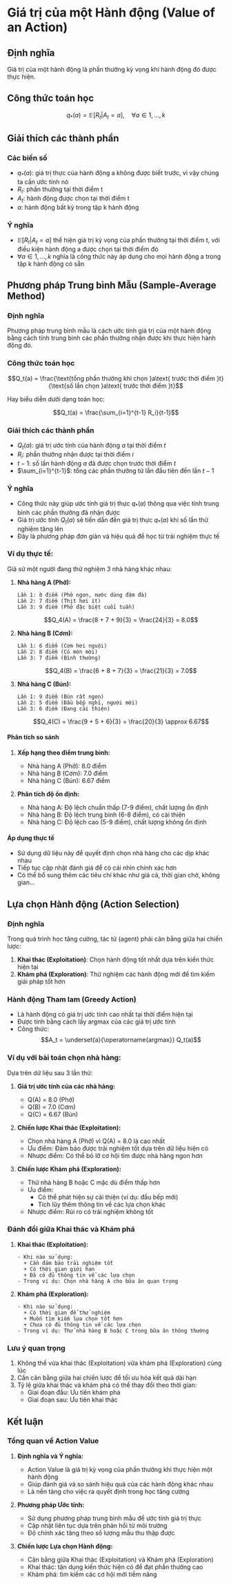 <!--
layout: default
title: K-Armed Bandit
---

<script type="text/javascript" async
  src="https://cdn.jsdelivr.net/npm/mathjax@3/es5/tex-mml-chtml.js">
</script>

<style>
mjx-container {
  font-size: 10000% !important;
}
</style>
-->

# Giá trị của một Hành động (Value of an Action)

## Định nghĩa
Giá trị của một hành động là phần thưởng kỳ vọng khi hành động đó được thực hiện.

## Công thức toán học
$$q_*(a) = \mathbb{E}[R_t | A_t = a], \quad \forall a \in 1, ..., k$$

## Giải thích các thành phần

### Các biến số
- $q_{*}(a)$: giá trị thực của hành động a không được biết trước, vì vậy chúng ta cần ước tính nó
- $R_t$: phần thưởng tại thời điểm t
- $A_t$: hành động được chọn tại thời điểm t
- $a$: hành động bất kỳ trong tập k hành động

### Ý nghĩa
- $\mathbb{E}[R_t | A_t = a]$ thể hiện giá trị kỳ vọng của phần thưởng tại thời điểm t, với điều kiện hành động a được chọn tại thời điểm đó
- $\forall a \in 1, ..., k$ nghĩa là công thức này áp dụng cho mọi hành động a trong tập k hành động có sẵn

## Phương pháp Trung bình Mẫu (Sample-Average Method)

### Định nghĩa
Phương pháp trung bình mẫu là cách ước tính giá trị của một hành động bằng cách tính trung bình các phần thưởng nhận được khi thực hiện hành động đó.

### Công thức toán học
$$Q_t(a) = \frac{\text{tổng phần thưởng khi chọn }a\text{ trước thời điểm }t}{\text{số lần chọn }a\text{ trước thời điểm }t}$$

Hay biểu diễn dưới dạng toán học:

$$Q_t(a) = \frac{\sum_{i=1}^{t-1} R_i}{t-1}$$

### Giải thích các thành phần
- $Q_t(a)$: giá trị ước tính của hành động $a$ tại thời điểm $t$
- $R_i$: phần thưởng nhận được tại thời điểm $i$
- $t-1$: số lần hành động $a$ đã được chọn trước thời điểm $t$
- $\sum_{i=1}^{t-1}$: tổng các phần thưởng từ lần đầu tiên đến lần $t-1$

### Ý nghĩa
- Công thức này giúp ước tính giá trị thực $q_*(a)$ thông qua việc tính trung bình các phần thưởng đã nhận được
- Giá trị ước tính $Q_t(a)$ sẽ tiến dần đến giá trị thực $q_*(a)$ khi số lần thử nghiệm tăng lên
- Đây là phương pháp đơn giản và hiệu quả để học từ trải nghiệm thực tế

### Ví dụ thực tế:

Giả sử một người đang thử nghiệm 3 nhà hàng khác nhau:

1. **Nhà hàng A (Phở):**
   ```
   Lần 1: 8 điểm (Phở ngon, nước dùng đậm đà)
   Lần 2: 7 điểm (Thịt hơi ít)
   Lần 3: 9 điểm (Phở đặc biệt cuối tuần)
   ```
   $$Q_4(A) = \frac{8 + 7 + 9}{3} = \frac{24}{3} = 8.0$$

2. **Nhà hàng B (Cơm):**
   ```
   Lần 1: 6 điểm (Cơm hơi nguội)
   Lần 2: 8 điểm (Có món mới)
   Lần 3: 7 điểm (Bình thường)
   ```
   $$Q_4(B) = \frac{6 + 8 + 7}{3} = \frac{21}{3} = 7.0$$

3. **Nhà hàng C (Bún):**
   ```
   Lần 1: 9 điểm (Bún rất ngon)
   Lần 2: 5 điểm (Đầu bếp nghỉ, người mới)
   Lần 3: 6 điểm (Đang cải thiện)
   ```
   $$Q_4(C) = \frac{9 + 5 + 6}{3} = \frac{20}{3} \approx 6.67$$

#### Phân tích so sánh

1. **Xếp hạng theo điểm trung bình:**
   - Nhà hàng A (Phở): 8.0 điểm
   - Nhà hàng B (Cơm): 7.0 điểm
   - Nhà hàng C (Bún): 6.67 điểm

2. **Phân tích độ ổn định:**
   - Nhà hàng A: Độ lệch chuẩn thấp (7-9 điểm), chất lượng ổn định
   - Nhà hàng B: Độ lệch trung bình (6-8 điểm), có cải thiện
   - Nhà hàng C: Độ lệch cao (5-9 điểm), chất lượng không ổn định


#### Áp dụng thực tế
- Sử dụng dữ liệu này để quyết định chọn nhà hàng cho các dịp khác nhau
- Tiếp tục cập nhật đánh giá để có cái nhìn chính xác hơn
- Có thể bổ sung thêm các tiêu chí khác như giá cả, thời gian chờ, không gian...

## Lựa chọn Hành động (Action Selection)

### Định nghĩa
Trong quá trình học tăng cường, tác tử (agent) phải cân bằng giữa hai chiến lược:
1. **Khai thác (Exploitation)**: Chọn hành động tốt nhất dựa trên kiến thức hiện tại
2. **Khám phá (Exploration)**: Thử nghiệm các hành động mới để tìm kiếm giải pháp tốt hơn

### Hành động Tham lam (Greedy Action)
- Là hành động có giá trị ước tính cao nhất tại thời điểm hiện tại
- Được tính bằng cách lấy argmax của các giá trị ước tính
- Công thức: $$A_t = \underset{a}{\operatorname{argmax}} Q_t(a)$$

### Ví dụ với bài toán chọn nhà hàng:

Dựa trên dữ liệu sau 3 lần thử:

1. **Giá trị ước tính của các nhà hàng:**
   - Q(A) = 8.0 (Phở)
   - Q(B) = 7.0 (Cơm)
   - Q(C) = 6.67 (Bún)

2. **Chiến lược Khai thác (Exploitation):**
   - Chọn nhà hàng A (Phở) vì Q(A) = 8.0 là cao nhất
   - Ưu điểm: Đảm bảo được trải nghiệm tốt dựa trên dữ liệu hiện có
   - Nhược điểm: Có thể bỏ lỡ cơ hội tìm được nhà hàng ngon hơn

3. **Chiến lược Khám phá (Exploration):**
   - Thử nhà hàng B hoặc C mặc dù điểm thấp hơn
   - Ưu điểm: 
     + Có thể phát hiện sự cải thiện (ví dụ: đầu bếp mới)
     + Tích lũy thêm thông tin về các lựa chọn khác
   - Nhược điểm: Rủi ro có trải nghiệm không tốt

### Đánh đổi giữa Khai thác và Khám phá

1. **Khai thác (Exploitation):**
   ```
   - Khi nào sử dụng: 
     + Cần đảm bảo trải nghiệm tốt
     + Có thời gian giới hạn
     + Đã có đủ thông tin về các lựa chọn
   - Trong ví dụ: Chọn nhà hàng A cho bữa ăn quan trọng
   ```

2. **Khám phá (Exploration):**
   ```
   - Khi nào sử dụng:
     + Có thời gian để thử nghiệm
     + Muốn tìm kiếm lựa chọn tốt hơn
     + Chưa có đủ thông tin về các lựa chọn
   - Trong ví dụ: Thử nhà hàng B hoặc C trong bữa ăn thông thường
   ```

### Lưu ý quan trọng
1. Không thể vừa khai thác (Exploitation) vừa khám phá (Exploration) cùng lúc
2. Cần cân bằng giữa hai chiến lược để tối ưu hóa kết quả dài hạn
3. Tỷ lệ giữa khai thác và khám phá có thể thay đổi theo thời gian:
   - Giai đoạn đầu: Ưu tiên khám phá
   - Giai đoạn sau: Ưu tiên khai thác

## Kết luận

### Tổng quan về Action Value
1. **Định nghĩa và Ý nghĩa:**
   - Action Value là giá trị kỳ vọng của phần thưởng khi thực hiện một hành động
   - Giúp đánh giá và so sánh hiệu quả của các hành động khác nhau
   - Là nền tảng cho việc ra quyết định trong học tăng cường

2. **Phương pháp Ước tính:**
   - Sử dụng phương pháp trung bình mẫu để ước tính giá trị thực
   - Cập nhật liên tục dựa trên phản hồi từ môi trường
   - Độ chính xác tăng theo số lượng mẫu thu thập được

3. **Chiến lược Lựa chọn Hành động:**
   - Cân bằng giữa Khai thác (Exploitation) và Khám phá (Exploration)
   - Khai thác: tận dụng kiến thức hiện có để đạt phần thưởng cao
   - Khám phá: tìm kiếm các cơ hội mới tiềm năng
